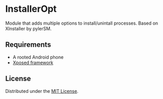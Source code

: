 # InstallerOpt

Module that adds multiple options to install/unintall processes.  Based on XInstaller by pylerSM.

## Requirements

- A rooted Android phone
- [Xposed framework](http://forum.xda-developers.com/xposed)

## License

Distributed under the [MIT License](http://opensource.org/licenses/MIT).
